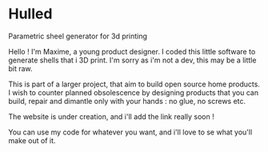 # Hulled
 Parametric sheel generator for 3d printing

Hello ! I'm Maxime, a young product designer. I coded this little software to generate shells that i 3D print. 
I'm sorry as i'm not a dev, this may be a little bit raw.

This is part of a larger project, that aim to build open source home products. I wish to counter planned obsolescence
by designing products that you can build, repair and dimantle only with your hands : no glue, no screws etc.

The website is under creation, and i'll add the link really soon ! 

You can use my code for whatever you want, and i'll love to se what you'll make out of it.
